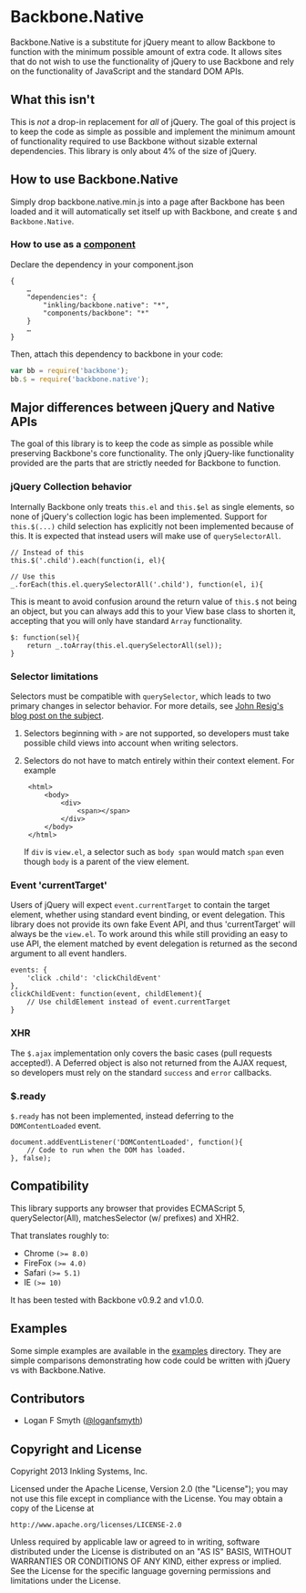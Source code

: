# Backbone.Native

Backbone.Native is a substitute for jQuery meant to allow Backbone to function with the minimum
possible amount of extra code. It allows sites that do not wish to use the functionality of
jQuery to use Backbone and rely on the functionality of JavaScript and the standard DOM APIs.

## What this isn't

This is *not* a drop-in replacement for *all* of jQuery. The goal of this project is to keep the
code as simple as possible and implement the minimum amount of functionality required to use
Backbone without sizable external dependencies. This library is only about 4% of the size of
jQuery.

## How to use Backbone.Native

Simply drop backbone.native.min.js into a page after Backbone has been loaded and it will
automatically set itself up with Backbone, and create `$` and `Backbone.Native`.

### How to use as a [component](https://github.com/component/component)

Declare the dependency in your component.json

    {
        …
        "dependencies": {
            "inkling/backbone.native": "*",
            "components/backbone": "*"
        }
        …
    }

Then, attach this dependency to backbone in your code:

```javascript
var bb = require('backbone');
bb.$ = require('backbone.native');
```

## Major differences between jQuery and Native APIs

The goal of this library is to keep the code as simple as possible while preserving Backbone's
core functionality. The only jQuery-like functionality provided are the parts that are
strictly needed for Backbone to function.

### jQuery Collection behavior

Internally Backbone only treats `this.el` and `this.$el` as single elements, so none of jQuery's
collection logic has been implemented. Support for `this.$(...)` child selection has explicitly
not been implemented because of this. It is expected that instead users will make use of
`querySelectorAll`.

    // Instead of this
    this.$('.child').each(function(i, el){

    // Use this
    _.forEach(this.el.querySelectorAll('.child'), function(el, i){

This is meant to avoid confusion around the return value of `this.$` not being an object, but
you can always add this to your View base class to shorten it, accepting that you will only
have standard `Array` functionality.

    $: function(sel){
        return _.toArray(this.el.querySelectorAll(sel));
    }

### Selector limitations

Selectors must be compatible with `querySelector`, which leads to two primary changes in
selector behavior. For more details, see
[John Resig's blog post on the subject](http://ejohn.org/blog/thoughts-on-queryselectorall/).

1. Selectors beginning with `>` are not supported, so developers must take possible child views
   into account when writing selectors.
2. Selectors do not have to match entirely within their context element. For example

        <html>
            <body>
                <div>
                    <span></span>
                </div>
            </body>
        </html>

   If `div` is `view.el`, a selector such as `body span` would match `span` even though `body` is
   a parent of the view element.

### Event 'currentTarget'

Users of jQuery will expect `event.currentTarget` to contain the target element, whether using
standard event binding, or event delegation. This library does not provide its own fake Event
API, and thus 'currentTarget' will always be the `view.el`. To work around this while still
providing an easy to use API, the element matched by event delegation is returned as the second
argument to all event handlers.

    events: {
        'click .child': 'clickChildEvent'
    },
    clickChildEvent: function(event, childElement){
        // Use childElement instead of event.currentTarget
    }

### XHR

The `$.ajax` implementation only covers the basic cases (pull requests accepted!). A Deferred
object is also not returned from the AJAX request, so developers must rely on the standard
`success` and `error` callbacks.

### $.ready

`$.ready` has not been implemented, instead deferring to the `DOMContentLoaded` event.

    document.addEventListener('DOMContentLoaded', function(){
        // Code to run when the DOM has loaded.
    }, false);

## Compatibility

This library supports any browser that provides ECMAScript 5, querySelector(All),
matchesSelector (w/ prefixes) and XHR2.

That translates roughly to:

 * Chrome `(>= 8.0)`
 * FireFox `(>= 4.0)`
 * Safari `(>= 5.1)`
 * IE `(>= 10)`

It has been tested with Backbone v0.9.2 and v1.0.0.

## Examples

Some simple examples are available in the [examples](examples/) directory. They are simple
comparisons demonstrating how code could be written with jQuery vs with Backbone.Native.

## Contributors

 * Logan F Smyth ([@loganfsmyth](http://www.twitter.com/loganfsmyth))

## Copyright and License

Copyright 2013 Inkling Systems, Inc.

Licensed under the Apache License, Version 2.0 (the "License");
you may not use this file except in compliance with the License.
You may obtain a copy of the License at

    http://www.apache.org/licenses/LICENSE-2.0

Unless required by applicable law or agreed to in writing, software
distributed under the License is distributed on an "AS IS" BASIS,
WITHOUT WARRANTIES OR CONDITIONS OF ANY KIND, either express or implied.
See the License for the specific language governing permissions and
limitations under the License.
